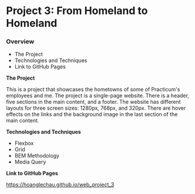 # Project 3: From Homeland to Homeland
### Overview  
* The Project 
* Technologies and Techniques
* Link to GitHub Pages
  
**The Project**    
  
This is a project that showcases the hometowns of some of Practicum's employees and me. The project is a single-page website. There is a header, five sections in the main content, and a footer. The website has different layouts for three screen sizes: 1280px, 768px, and 320px. There are hover effects on the links and the background image in the last section of the main content. 
  
**Technologies and Techniques**  
  
* Flexbox
* Grid
* BEM Methodology
* Media Query  
  
**Link to GitHub Pages**  
  
https://hoanglechau.github.io/web_project_3
